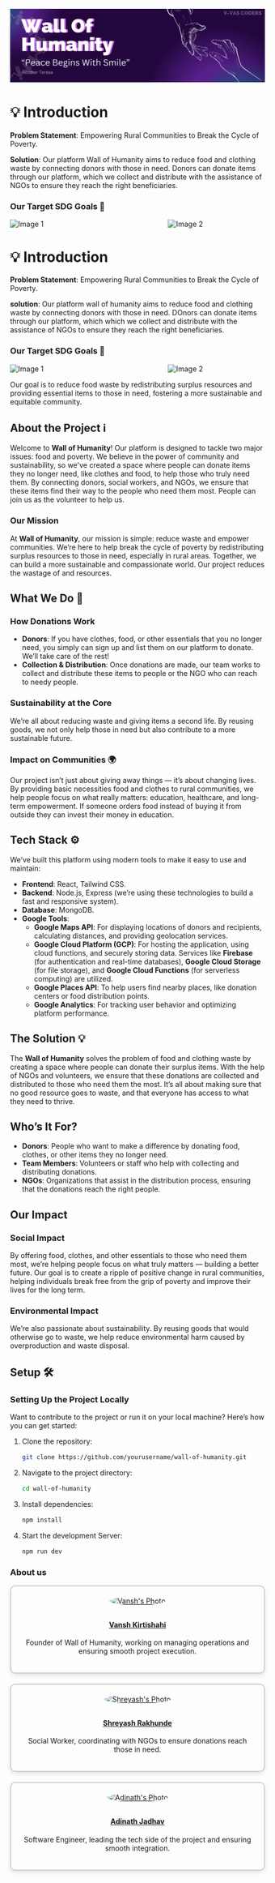 <div align="center">
  <br />
    <a href="/" target="_blank">
      <img src="Wall Of Humanity Banner .svg" alt="Project Banner">
    </a>
  <br />
</div>

# 💡 Introduction

**Problem Statement**: Empowering Rural Communities to Break the Cycle of Poverty.

**Solution**: Our platform Wall of Humanity aims to reduce food and clothing waste by connecting donors with those in need. Donors can donate items through our platform, which we collect and distribute with the assistance of NGOs to ensure they reach the right beneficiaries.

### Our Target SDG Goals 🎯
<div style="display: flex; justify-content: space-between; align-items: center;">
  <img src="https://encrypted-tbn0.gstatic.com/images?q=tbn:ANd9GcSJeZLWb8w0GeBFMcDx4LwKpJHj1Q-uKybtyA&s" alt="Image 1" style="width: 38%; height: auto;">
  <img src="https://iprt.uneca.org/images/sdg/en/E_Inverted_SDG_goals_02.png?v=WwmY1bcafhkV2cEqgartaUJ75vtFd9JSE0C81JcF4g0" alt="Image 2" style="width: 38%; height: auto;">
</div>


# 💡 Introduction

**Problem Statement**: Empowering Rural Communities to Break the Cycle of Poverty.

**solution**: Our platform wall of humanity aims to reduce food and clothing waste by connecting donors with those in need. DOnors can donate items through our platform, which which we collect and distribute with the assistance of NGOs to ensure they reach the right beneficiaries.

### Our Target SDG Goals 🎯
<div style="display: flex; justify-content: space-between; align-items: center; ">
  <img src="https://encrypted-tbn0.gstatic.com/images?q=tbn:ANd9GcSJeZLWb8w0GeBFMcDx4LwKpJHj1Q-uKybtyA&s" alt="Image 1" style="width: 38%; height: auto;">
  <img src="https://iprt.uneca.org/images/sdg/en/E_Inverted_SDG_goals_02.png?v=WwmY1bcafhkV2cEqgartaUJ75vtFd9JSE0C81JcF4g0" alt="Image 2" style="width: 38%; height: auto;">
</div>



Our goal is to reduce food waste by redistributing surplus resources and providing essential items to those in need, fostering a more sustainable and equitable community.



## About the Project ℹ️
Welcome to **Wall of Humanity**! Our platform is designed to tackle two major issues: food and poverty. We believe in the power of community and sustainability, so we've created a space where people can donate items they no longer need, like clothes and food, to help those who truly need them. By connecting donors, social workers, and NGOs, we ensure that these items find their way to the people who need them most. People can join us as the volunteer to help us.

### Our Mission
At **Wall of Humanity**, our mission is simple: reduce waste and empower communities. We’re here to help break the cycle of poverty by redistributing surplus resources to those in need, especially in rural areas. Together, we can build a more sustainable and compassionate world. Our project reduces the wastage of and resources.

## What We Do 📝

### How Donations Work
- **Donors**: If you have clothes, food, or other essentials that you no longer need, you simply can sign up and list them on our platform to donate. We’ll take care of the rest!
- **Collection & Distribution**: Once donations are made, our team works to collect and distribute these items to people or the NGO who can reach to needy people.

### Sustainability at the Core
We’re all about reducing waste and giving items a second life. By reusing goods, we not only help those in need but also contribute to a more sustainable future.

### Impact on Communities 🌍
Our project isn’t just about giving away things — it’s about changing lives. By providing basic necessities food and clothes to rural communities, we help people focus on what really matters: education, healthcare, and long-term empowerment. If someone orders food instead of buying it from outside they can invest their money in education.

## Tech Stack ⚙️ 

We’ve built this platform using modern tools to make it easy to use and maintain:

- **Frontend**: React, Tailwind CSS.
- **Backend**: Node.js, Express (we’re using these technologies to build a fast and responsive system).
- **Database**: MongoDB.
- **Google Tools**:
  - **Google Maps API**: For displaying locations of donors and recipients, calculating distances, and providing geolocation services.
  - **Google Cloud Platform (GCP)**: For hosting the application, using cloud functions, and securely storing data. Services like **Firebase** (for authentication and real-time databases), **Google Cloud Storage** (for file storage), and **Google Cloud Functions** (for serverless computing) are utilized.
  - **Google Places API**: To help users find nearby places, like donation centers or food distribution points.
  - **Google Analytics**: For tracking user behavior and optimizing platform performance.

## The Solution  💡 

The **Wall of Humanity** solves the problem of food and clothing waste by creating a space where people can donate their surplus items. With the help of NGOs and volunteers, we ensure that these donations are collected and distributed to those who need them the most. It’s all about making sure that no good resource goes to waste, and that everyone has access to what they need to thrive.

## Who’s It For?

- **Donors**: People who want to make a difference by donating food, clothes, or other items they no longer need.
- **Team Members**: Volunteers or staff who help with collecting and distributing donations.
- **NGOs**: Organizations that assist in the distribution process, ensuring that the donations reach the right people.

## Our Impact

### Social Impact
By offering food, clothes, and other essentials to those who need them most, we’re helping people focus on what truly matters — building a better future. Our goal is to create a ripple of positive change in rural communities, helping individuals break free from the grip of poverty and improve their lives for the long term.

### Environmental Impact
We’re also passionate about sustainability. By reusing goods that would otherwise go to waste, we help reduce environmental harm caused by overproduction and waste disposal.

## Setup 🛠️ 

### Setting Up the Project Locally
Want to contribute to the project or run it on your local machine? Here’s how you can get started:

1. Clone the repository:
   ```bash
   git clone https://github.com/yourusername/wall-of-humanity.git  
2. Navigate to the project directory:
    ```bash
    cd wall-of-humanity
3. Install dependencies:
    ```bash
    npm install
4. Start the development Server:
    ```bash  
    npm run dev
### About us

<div align="center" style="display: flex; justify-content: center; flex-wrap: wrap; gap: 20px; width: 100%;">

  <div style="flex: 1 1 250px; text-align: center; border: 2px solid #ccc; padding: 20px; border-radius: 10px; width: 250px; box-sizing: border-box; box-shadow: 0 4px 8px rgba(0, 0, 0, 0.1);">
    <a href="https://www.linkedin.com/in/vansh-kirtishahi-304479289/" target="_blank">
      <img src="https://example.com/john-photo.jpg" alt="Vansh's Photo" style="width: 100%; border-radius: 50%; margin-bottom: 10px;" />
      <h4>Vansh Kirtishahi</h4>
    </a>
    <p>Founder of Wall of Humanity, working on managing operations and ensuring smooth project execution.</p>
  </div>

  <div style="flex: 1 1 250px; text-align: center; border: 2px solid #ccc; padding: 20px; border-radius: 10px; width: 250px; box-sizing: border-box; box-shadow: 0 4px 8px rgba(0, 0, 0, 0.1);">
    <a href="https://www.linkedin.com/in/shreyashrakhunde96/" target="_blank">
      <img src="https://example.com/jane-photo.jpg" alt="Shreyash's Photo" style="width: 100%; border-radius: 50%; margin-bottom: 10px;" />
      <h4>Shreyash Rakhunde</h4>
    </a>
    <p>Social Worker, coordinating with NGOs to ensure donations reach those in need.</p>
  </div>

  <div style="flex: 1 1 250px; text-align: center; border: 2px solid #ccc; padding: 20px; border-radius: 10px; width: 250px; box-sizing: border-box; box-shadow: 0 4px 8px rgba(0, 0, 0, 0.1);">
    <a href="https://www.linkedin.com/in/adinath-jadhav-293476289/" target="_blank">
      <img src="https://example.com/adinath-photo.jpg" alt="Adinath's Photo" style="width: 100%; border-radius: 50%; margin-bottom: 10px;" />
      <h4>Adinath Jadhav</h4>
    </a>
    <p>Software Engineer, leading the tech side of the project and ensuring smooth integration.</p>
  </div>

</div>
